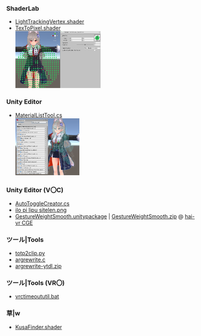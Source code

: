 ### ShaderLab
- [LightTrackingVertex.shader](LightTrackingVertex.shader)<br>
- [TexToPixel.shader](TexToPixel.shader)<br>
[<img src="img/FTSDVxBUUAAwBiB.png" height=150>](img/FTSDVxBUUAAwBiB.png)
### Unity Editor
- [MaterialListTool.cs](MaterialListTool.cs)<br>
[<img src="img/FTM2NR2aAAAz1mJ.png" height=150>](img/FTM2NR2aAAAz1mJ.png)
### Unity Editor (V〇C)
- [AutoToggleCreator.cs](AutoToggleCreator.cs)<br>
- [ilo pi lipu sitelen.png](ilo%20pi%20lipu%20sitelen.png)<br>
- [GestureWeightSmooth.unitypackage](GestureWeightSmooth.unitypackage) | [GestureWeightSmooth.zip](GestureWeightSmooth.zip) @ [hai-vr CGE](https://github.com/hai-vr/combo-gesture-expressions-av3)
### ツール|Tools
- [totp2clip.py](totp2clip.py)<br>
- [argrewrite.c](argrewrite.c)<br>
- [argrewrite-ytdl.zip](argrewrite-ytdl.zip)
### ツール|Tools (VR〇)
- [vrctimeoututil.bat](vrctimeoututil.bat)
### 草|w
- [KusaFinder.shader](KusaFinder.shader)
